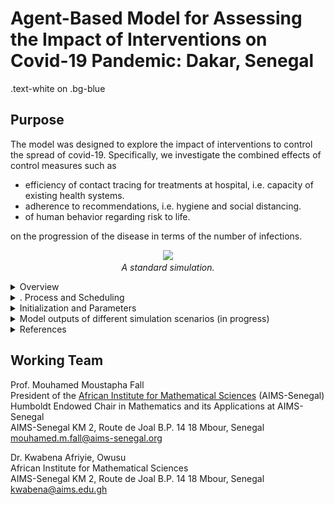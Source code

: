 # Agent-Based Model for Assessing the Impact of Interventions on Covid-19 Pandemic: Dakar, Senegal

<div class="text-white bg-blue mb-2">
  .text-white on .bg-blue
</div>

## Purpose 

The model was designed to explore the impact of interventions to control the spread of covid-19. Specifically, we investigate the combined effects of control measures such as 

* efficiency of contact tracing for treatments at hospital, i.e. capacity of existing health systems.
* adherence to recommendations, i.e. hygiene and social distancing.
* of human behavior regarding risk to life. 
	
on the progression of the disease in terms of the number of infections.

<p align="center">
	<img src="standard_simulation.gif" width="600">
	<br>      
	<em>A standard simulation.</em>   
   	</p>

<details><summary> Overview </summary><br>
The model has three kinds of entities: individuals, government-official, and the environment. 

### Environment
* This constitutes the drivable public streets network and paths that pedestrians can use. 
* The street network is a graph that stores the paths as edges and junctions as nodes. 
* The junctions are characterized by their location (x and y coordinates). 
* The street network also has buildings or specific points-of-interest (POIs), i.e. marketplaces.
* These points-of-interest (POIs) are characterized by their location as polygons.

### Individuals
* They are characterized by their location (x and y coordinates).
* Health status: susceptible, exposed, asymptomatic, and symptomatic.
* Risk to life: how one values own life influencing decision to move.
* Social network:  list of other-individuals connected to an individual.
* Social radius: a measure of adherence to hygiene and social distancing.

### Government-official  
* They identify infectious individuals for treatments at hospitals. 
* Characterized by the efficiency of contact tracing: the proportion of infectious individuals traced for treatment at hospital. 
* The model time step is a day. The length of one-time step depends on the size of the individuals (minus those under treatments at hospital). Simulations last for 100 days.

</details>


<details><summary>. Process and Scheduling</summary><br>

The model includes the four sub-models which are executed in this order at each time step (i) decision-to-move, (ii) moving-to-destination, (iii) interaction-with-others, and (iv) quarantine-by-officials. 

In each updating, 1 / (8.n) of a unit length of time passes by, where n is the number of individuals (minus those under treatment at hospital) at the time of updating. Therefore, each individual is updated 8 times, on average, in one-unit length of simulated time reflecting 8 hours of activeness per day for each individual.


### Social-network 
* The social network follows a small-world social network (Watts and Strogatz, 1998). 
* Small-world network is a graph with many nodes forming cliques (clusters of nodes which are well connected), and fewnodes   that ‘reach across’ to other cliques. 
* It is an important network structure in the study of human systems because it fits many real world networks (both 	physical and social) very well.  
	#### Pseudocode for social network
	```
	1. Each individual connects to its 2-nearest neighbors and then subject to random rewiring. 
	2. In each rewiring event, an individual is randomly selected and drops one of its neighbors randomly. 
	3. It then selects a new  neighbor that is randomly chosen from the general population (excluding those to which it was already connected). 
	```
	<p align="center">
	<img src="Fig1.png" width="650">
	<br>      
	<em>Fig 1: An example of small world network among for the individuals.</em>   
   	</p>
  

 ### Decision-to-move
  * The decision to move (or not-move) is controlled by the parameter _risk-life_. This is a random number from a uniform           distribution between a minimum (0.0) and maximum (1.0).  
  * A decreasing _risk-life_ (i.e. decreasing the maximum) produce a distribution of individuals who are less probable to take       risk (and vice-versa). 

     #### Pseudocode for Decision-to-move
     
     ```python
     
     If random uniform (0.0, 1.0) > average (self risk-life + random neighbor risk-life ) 
                < move >
     else 
              <do not move>
    ```
  * With this setting, individuals with a lower _risk-life_ and having other-individuals with lower risk-life in their social        network are more likely to move (and vice versa).
  * When an individual decides to move, it randomly selects a point-of-interest as its destination.
  * Once the destination has been reached, an individual chooses a new random destination.
  
  
### Moving-to-destination
 * Individuals find the optimal route (in terms of distance) from its current location to the destination using Dijkstra          algorithm (Dijkstra, 1959). 
 * Dijkstra algorithm is used for finding the shortest path from an origin to a destination that minimizes a cost (eg. in        terms of time, distance or financial cost). 
 * Individuals move along the street paths and covers one node in each model iteration of the day. 

     #### Pseudocode for Dijkstra Algorithm
	```python
	
	Let distance of start node from start node be zero.
	Let distance of all other nodes from start node be infinity.
	Repeat
		Visit the unvisited node with the smallest known distance from the start node.
		For the current node, examine its unvisited neighbors.
	  	For the current node, calculate distance of each neighbor from start node.
          	If the calculated distance of a node is less than the known distance, update the shortest distance.
	  	Update the previous node of each of the updated distances.
	  	Add the current node to the list of visited nodes.
	Until all nodes are visited
	```
  


### Interaction-with-others
* Individuals only interact with other-individuals within a distance _social-radius_ from itself. 
* The epidemic is represented using the SEIRS (Susceptible - Exposed - Infectious - Recovered - Susceptible). 
  
  <p align="center">
   <img src="Fig2.png" width="650">
   <br>      
      <em>Fig 2: The SEIR model</em>   
  </p> 
  
  
     #### Pseudocode for Interaction and progression of disease
	
	 ```
	 
	1. If an infectious (i.e. symptomatic or asymptomatic) individual is located within the social-radius, a susceptible
	individual becomes exposed with probability prob-exposed, i.e. the individual is infected but not infectious. 
	
	2. After an incubation duration of incubation-period days, an exposed individual transition to infectious and becomes
	asymptomatic with probability prob-infection, else symptomatic. 
	
	3. Asymptomatic individuals recover and becomes susceptible again (i.e. recovery does not confer lifelong immunity
	after asymptomatic-recovery days. The recovered individual remains immune for recovery-susceptible days before becomes susceptible.

	```

 
 ### Quaranine-by-officials
 * Symptomatic individuals are removed from the general population and treated at hospital with probability _efficiency-           contact-tracing_. 
 * After _recovery-symptomatic_ days at the hospital, they either recover (and returned to the general population) or die. 
 * The probability of recovery is dependent on the number of individuals being treated at the hospital, i.e. recovery             becomes less likely as the number of individuals at the hospitals increases. 
 * This setting reflects that the health-care quality becomes poorer as the health system becomes over-capacited.

      #### Pseudocode of contact tracing to treatment at hospital
      
 	```python
	
	If infectious and symptomatic and random (0,1) < efficiency-contact-tracing
		If random (0,1) < 1 – (nr. of individuals at hospital / carrying capacity of hospital)
			recover and returned to the general population
		else
			after 14 days, immunity dies-out and becomes susceptible 

	```
</details>


<details><summary> Initialization and Parameters </summary><br>

The model is initialized with a number of susceptible and infectious (symptomatic and symptomatic) individuals. The other parameters initialized for individuals includes, _prob-exposed_, _incubation-period-exposed_, _prob-infection_, _days-recovery-asymptomatic_, _recovery-period_, _risk-life_, _social-radius_ ,_days-recovery-symptomatic_, activeness-per-day, and hospital-capacity. The government official is initialized with _efficiency-contact-tracing_.

We visualize stack area plots and csv file showing the number of exposed, susceptible, asymptomatic, and symptomatic individuals.

<p align="center">
   <img src="Fig3.png" width="650">
   <br>      
      <em>Fig 3: Snapshot of model interface.</em>   
  </p>


```python

num_agents = 500  # number of agents 
num_citizens_infected = 5 # number of infectious agents (half-symptomatic and half-asymptomatic) 

prob_exposed = 0.3 # probability of a susceptible becoming exposed (but not yet infectious upoun contact)
incubation_period = 5  # days required to transition from exposed to infectious
prob_infection = 0.8 # probability of an exposed transitioning to infectious (asymptomatic) else symptomatic
recovery_susceptible = 14 # days to remain immune upon recovery 
asymptomatic_recovery = 9 # days to transition from asymptomatic to recovered
quarantined_recovery = 14 # days to clinical recovery 
num_years = 150 # number of years of simulation

risk_life = 0.5 #  risk level by moving outside
social_radius = 2 # social radius within which interaction is possible
eff_quarantined = 0.25 # efficiency of contact tracing symptomatic for treatments at hospitals
hospital_capacity = 0.5 # the capacity of the hospitals (in reference to the general population)
essentials_move = 8 # move out only for essentials

```

</details>


<details><summary> Model outputs of different simulation scenarios (in progress)</summary><br>
	
Each line is an average of four replicate simulations
<!--  

<p float="left">
   <em> Hospitals, schools, markets, churches / mosques opened     
	          &nbsp; &nbsp; &nbsp; &nbsp; &nbsp; 
    Hospitals, schools, churches / mosque closed excepts  markets    </em>  
 <br>     
  <img src="pois.gif" width="450" /> 
  <img src="markets.gif" width="450" />  
 	
</p>  

-->
    
<p align="center">
   <img src="control.png" width="650">
   <br>      
      <em></em>   
  </p>

* Different levels of efficiency of contact tracing on infections.
* Different levels of hospital capacity on infections.
* Different levels of adherence to  social distancing on infections
* Different levels of time spent outside on infections.
* Different levels of risk to life  on infections
* Combinations of the above paramaters that reduces infections.

</details>




	

<details><summary> References </summary><br>
	
Watts, D.J. and Strogatz, S.H. [Collective dynamics of ‘small-world’networks](https://www.nature.com/articles/30918). *nature*, **393**(6684), p.440, 1998.

Dijkstra, E.W. [A note on two problems in connexion with graphs](https://link.springer.com/article/10.1007/BF01386390). *Numerische mathematik*, **1**(1), pp.269-271, 1959.

Boeing, G. [Urban Street Network Analysis in a Computational Notebook](https://escholarship.org/uc/item/6z9802kf), 2020.

Crooks, A. and Hailegiorgis, A. [Disease modeling within refugee camps: A multi-agent systems approach](https://ieeexplore.ieee.org/document/6721551)., *Winter Simulations Conference (WSC)*, pp. 1697-1706, EEE, 2013.

</details>




## Working Team

Prof. Mouhamed Moustapha Fall \
President of the [African Institute for Mathematical Sciences](https://www.aims-senegal.org/) (AIMS-Senegal) \
Humboldt Endowed Chair in Mathematics and its Applications at  AIMS-Senegal \
AIMS-Senegal  KM 2, Route de Joal  B.P. 14 18 Mbour, Senegal     
mouhamed.m.fall@aims-senegal.org 

Dr. Kwabena Afriyie, Owusu \
African Institute for Mathematical Sciences \
AIMS-Senegal  KM 2, Route de Joal  B.P. 14 18 Mbour, Senegal         
kwabena@aims.edu.gh 
